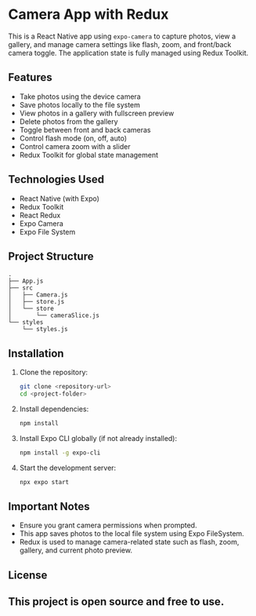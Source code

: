 # Camera App with Redux

This is a React Native app using `expo-camera` to capture photos, view a gallery, and manage camera settings like flash, zoom, and front/back camera toggle. The application state is fully managed using Redux Toolkit.

## Features

- Take photos using the device camera
- Save photos locally to the file system
- View photos in a gallery with fullscreen preview
- Delete photos from the gallery
- Toggle between front and back cameras
- Control flash mode (on, off, auto)
- Control camera zoom with a slider
- Redux Toolkit for global state management

## Technologies Used

- React Native (with Expo)
- Redux Toolkit
- React Redux
- Expo Camera
- Expo File System

## Project Structure

```
.
├── App.js
├── src
│   ├── Camera.js
│   ├── store.js
│   └── store
│       └── cameraSlice.js
└── styles
    └── styles.js
```

## Installation

1. Clone the repository:
   ```bash
   git clone <repository-url>
   cd <project-folder>
   ```

2. Install dependencies:
   ```bash
   npm install
   ```

3. Install Expo CLI globally (if not already installed):
   ```bash
   npm install -g expo-cli
   ```

4. Start the development server:
   ```bash
   npx expo start
   ```

## Important Notes

- Ensure you grant camera permissions when prompted.
- This app saves photos to the local file system using Expo FileSystem.
- Redux is used to manage camera-related state such as flash, zoom, gallery, and current photo preview.

## License

This project is open source and free to use.
---
